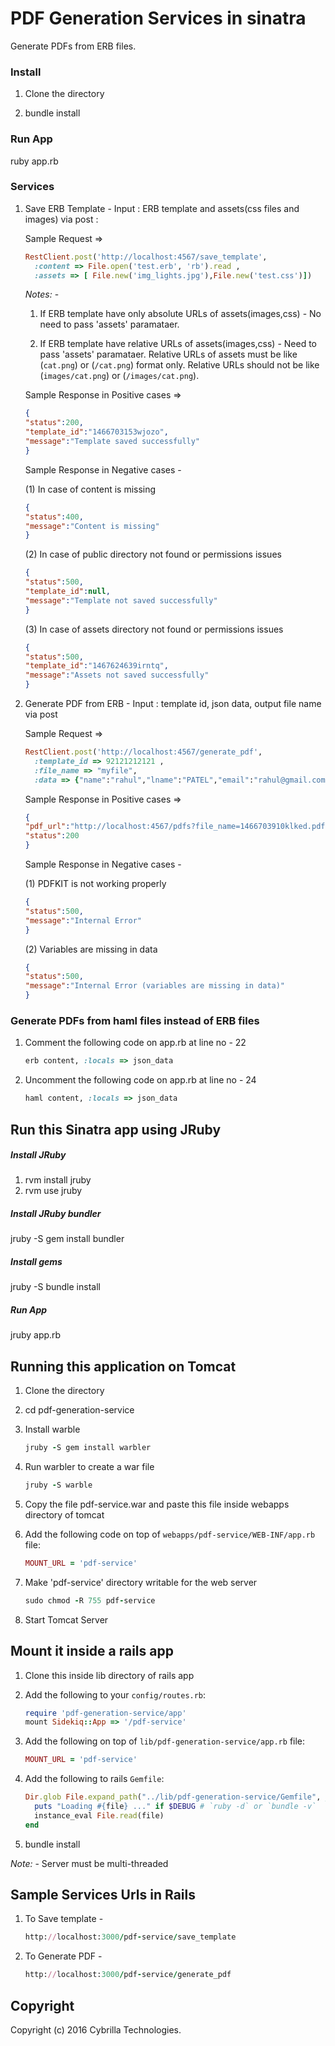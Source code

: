 # PDF Generation Services in sinatra

Generate PDFs from ERB files.

### Install

1. Clone the directory 

2. bundle install

### Run App

ruby app.rb

### Services

1. Save ERB Template - Input : ERB template and assets(css files and images) via post :
    
    Sample Request =>
    ```ruby
    RestClient.post('http://localhost:4567/save_template', 
      :content => File.open('test.erb', 'rb').read ,
      :assets => [ File.new('img_lights.jpg'),File.new('test.css')])
    ```
    
    *Notes:* - 

    1. If ERB template have only absolute URLs of assets(images,css) - No need to pass 'assets' paramataer.
    
    2. If ERB template have relative URLs of assets(images,css) - Need to pass 'assets' paramataer. Relative URLs of assets 
    must be like (`cat.png`) or (`/cat.png`) format only. Relative URLs should not be like (`images/cat.png`) or (`/images/cat.png`).
   
    Sample Response in Positive cases =>

    ```json
    {
    "status":200,
    "template_id":"1466703153wjozo",
    "message":"Template saved successfully"
    }
    ```


    Sample Response in Negative cases -

    (1) In case of content is missing 
    ```json
    {
    "status":400,
    "message":"Content is missing"
    }
    ```

    (2) In case of public directory not found or permissions issues
    ```json
    {
    "status":500,
    "template_id":null,
    "message":"Template not saved successfully"
    }
    ```
    (3) In case of assets directory not found or permissions issues
    ```json
    {
    "status":500,
    "template_id":"1467624639irntq",
    "message":"Assets not saved successfully"
    }
    ```



2. Generate PDF from ERB - Input : template id, json data, output file name via post

    Sample Request =>

    ```ruby
    RestClient.post('http://localhost:4567/generate_pdf', 
      :template_id => 92121212121 ,
      :file_name => "myfile",
      :data => {"name":"rahul","lname":"PATEL","email":"rahul@gmail.com","phone":"9889701122"}.to_json) 
    ```

    Sample Response in Positive cases =>
    ```json
    {
    "pdf_url":"http://localhost:4567/pdfs?file_name=1466703910klked.pdf",
    "status":200
    }
    ```
    Sample Response in Negative cases -

    (1) PDFKIT is not working properly
    ```json
    {
    "status":500,
    "message":"Internal Error"
    }
    ```
    (2) Variables are missing in data 
    ```json
    {
    "status":500,
    "message":"Internal Error (variables are missing in data)"
    }
    ```
    
### Generate PDFs from haml files instead of ERB files
1. Comment the following code on app.rb at line no - 22

    ```ruby
    erb content, :locals => json_data
    ```
2. Uncomment the following code on app.rb at line no - 24

    ```ruby
    haml content, :locals => json_data
    ```


## Run this Sinatra app using JRuby

##### Install JRuby
1. rvm install jruby
2. rvm use jruby

##### Install JRuby bundler
jruby -S gem install bundler

##### Install gems 
jruby -S bundle install

##### Run App
jruby app.rb


## Running this application on Tomcat

1. Clone the directory
2. cd pdf-generation-service
3. Install warble

    ```ruby
    jruby -S gem install warbler
    ```

4. Run warbler to create a war file

    ```ruby
    jruby -S warble
    ```
5. Copy the file pdf-service.war and paste this file inside webapps directory of tomcat

6.  Add the following code on top of `webapps/pdf-service/WEB-INF/app.rb` file:

    ```ruby
    MOUNT_URL = 'pdf-service'
    ```
7. Make 'pdf-service' directory writable for the web server

    ```ruby
    sudo chmod -R 755 pdf-service
    ```
8. Start Tomcat Server


## Mount it inside a rails app

1. Clone this inside lib directory of rails app
2. Add the following to your `config/routes.rb`:

    ```ruby
    require 'pdf-generation-service/app'
    mount Sidekiq::App => '/pdf-service'
    ```
3. Add the following on top of `lib/pdf-generation-service/app.rb` file:

    ```ruby
    MOUNT_URL = 'pdf-service'
    ```
4. Add the following to rails `Gemfile`:

    ```ruby
    Dir.glob File.expand_path("../lib/pdf-generation-service/Gemfile", __FILE__) do |file|
      puts "Loading #{file} ..." if $DEBUG # `ruby -d` or `bundle -v`
      instance_eval File.read(file)
    end
    ```
5. bundle install

*Note:* - Server must be multi-threaded

## Sample Services Urls in Rails

1. To Save template - 
    ```ruby
    http://localhost:3000/pdf-service/save_template
    ```
2. To Generate PDF - 
    ```ruby
    http://localhost:3000/pdf-service/generate_pdf
    ```


## Copyright

Copyright (c) 2016 Cybrilla Technologies.

